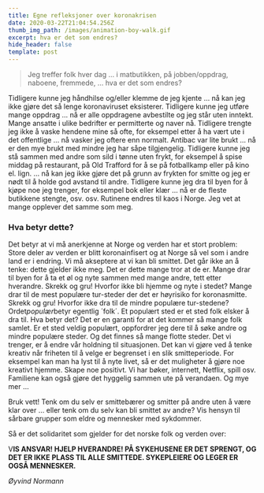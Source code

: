 ```yaml
---
title: Egne refleksjoner over koronakrisen
date: 2020-03-22T21:04:54.256Z
thumb_img_path: /images/animation-boy-walk.gif
excerpt: hva er det som endres?
hide_header: false
template: post
---
```

> Jeg treffer folk hver dag … i matbutikken, på jobben/oppdrag, naboene, fremmede, … hva er det som endres? 

Tidligere kunne jeg håndhilse og/eller klemme de jeg kjente … nå kan jeg ikke gjøre det så lenge koronaviruset eksisterer. Tidligere kunne jeg utføre mange oppdrag … nå er alle oppdragene avbestilte og jeg står uten inntekt. Mange ansatte i ulike bedrifter er permitterte og naver nå. Tidligere trengte jeg ikke å vaske hendene mine så ofte, for eksempel etter å ha vært ute i det offentlige … nå vasker jeg oftere enn normalt. Antibac var lite brukt … nå er den mye brukt med mindre jeg har såpe tilgjengelig. Tidligere kunne jeg stå sammen med andre som sild i tønne uten frykt, for eksempel å spise middag på restaurant, på Old Trafford for å se på fotballkamp eller på kino el. lign. … nå kan jeg ikke gjøre det på grunn av frykten for smitte og jeg er nødt til å holde god avstand til andre. Tidligere kunne jeg dra til byen for å kjøpe noe jeg trenger, for eksempel bok eller klær … nå er de fleste butikkene stengte, osv. osv. Rutinene endres til kaos i Norge. Jeg vet at mange opplever det samme som meg.

### **Hva betyr dette?**

Det betyr at vi må anerkjenne at Norge og verden har et stort problem: Store deler av verden er blitt koronainfisert og at Norge så vel som i andre land er i endring. Vi må akseptere at vi kan bli smittet. Det går ikke an å tenke: dette gjelder ikke meg. Det er dette mange tror at de er. Mange drar til byen for å ta et øl og nyte sammen med mange andre, tett etter hverandre. Skrekk og gru! Hvorfor ikke bli hjemme og nyte i stedet? Mange drar til de mest populære tur-steder der det er høyrisiko for koronasmitte. Skrekk og gru! Hvorfor ikke dra til de mindre populære tur-stedene? Ordet*populær*betyr egentlig ´folk´. Et populært sted er et sted folk elsker å dra til. Hva betyr det? Det er en garanti for at det kommer så mange folk samlet. Er et sted veldig populært, oppfordrer jeg dere til å søke andre og mindre populære steder. Og det finnes så mange flotte steder. Det vi trenger, er å endre vår holdning til situasjonen. Det kan vi gjøre ved å tenke kreativ når friheten til å velge er begrenset i en slik smitteperiode. For eksempel kan man ha lyst til å nyte livet, så er det muligheter å gjøre noe kreativt hjemme. Skape noe positivt. Vi har bøker, internett, Netflix, spill osv. Familiene kan også gjøre det hyggelig sammen ute på verandaen. Og mye mer …

Bruk vett! Tenk om du selv er smittebærer og smitter på andre uten å være klar over … eller tenk om du selv kan bli smittet av andre? Vis hensyn til sårbare grupper som eldre og mennesker med sykdommer.

Så er det solidaritet som gjelder for det norske folk og verden over:

V**IS ANSVAR! HJELP HVERANDRE! PÅ SYKEHUSENE ER DET SPRENGT, OG DET ER IKKE PLASS TIL ALLE SMITTEDE. SYKEPLEIERE OG LEGER ER OGSÅ MENNESKER.**

*Øyvind Normann*
